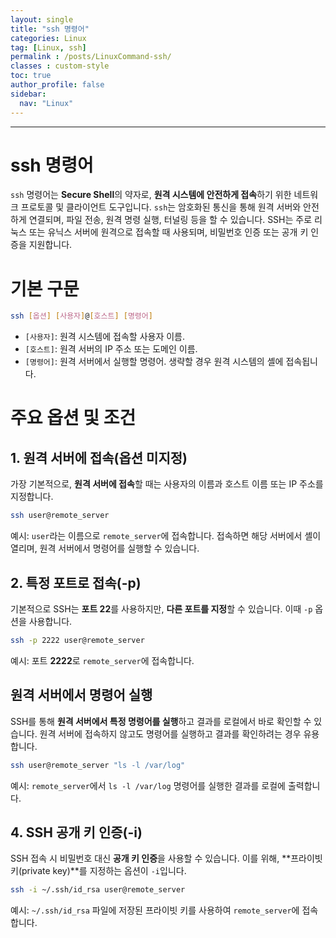 ```yaml
---
layout: single
title: "ssh 명령어"
categories: Linux
tag: [Linux, ssh]
permalink : /posts/LinuxCommand-ssh/
classes : custom-style
toc: true
author_profile: false
sidebar:
  nav: "Linux"
---
```


<hr>

# ssh 명령어

`ssh` 명령어는 <b>Secure Shell</b>의 약자로, **원격 시스템에 안전하게 접속**하기 위한 네트워크 프로토콜 및 클라이언트 도구입니다. `ssh`는 암호화된 통신을 통해 원격 서버와 안전하게 연결되며, 파일 전송, 원격 명령 실행, 터널링 등을 할 수 있습니다. SSH는 주로 리눅스 또는 유닉스 서버에 원격으로 접속할 때 사용되며, 비밀번호 인증 또는 공개 키 인증을 지원합니다.

# 기본 구문

```bash
ssh [옵션] [사용자]@[호스트] [명령어]
```

- `[사용자]`: 원격 시스템에 접속할 사용자 이름.
- `[호스트]`: 원격 서버의 IP 주소 또는 도메인 이름.
- `[명령어]`: 원격 서버에서 실행할 명령어. 생략할 경우 원격 시스템의 셸에 접속됩니다.

# 주요 옵션 및 조건

## 1. 원격 서버에 접속(옵션 미지정)

가장 기본적으로, **원격 서버에 접속**할 때는 사용자의 이름과 호스트 이름 또는 IP 주소를 지정합니다.

```bash
ssh user@remote_server
```

예시: `user`라는 이름으로 `remote_server`에 접속합니다. 접속하면 해당 서버에서 셸이 열리며, 원격 서버에서 명령어를 실행할 수 있습니다.

## 2. 특정 포트로 접속(-p)

기본적으로 SSH는 **포트 22**를 사용하지만, **다른 포트를 지정**할 수 있습니다. 이때 `-p` 옵션을 사용합니다.

```bash
ssh -p 2222 user@remote_server
```

예시: 포트 <b>2222</b>로 `remote_server`에 접속합니다.

## 원격 서버에서 명령어 실행

SSH를 통해 **원격 서버에서 특정 명령어를 실행**하고 결과를 로컬에서 바로 확인할 수 있습니다. 원격 서버에 접속하지 않고도 명령어를 실행하고 결과를 확인하려는 경우 유용합니다.

```bash
ssh user@remote_server "ls -l /var/log"
```

예시: `remote_server`에서 `ls -l /var/log` 명령어를 실행한 결과를 로컬에 출력합니다.

## 4. SSH 공개 키 인증(-i)

SSH 접속 시 비밀번호 대신 **공개 키 인증**을 사용할 수 있습니다. 이를 위해, **프라이빗 키(private key)**를 지정하는 옵션이 `-i`입니다.

```bash
ssh -i ~/.ssh/id_rsa user@remote_server
```

예시: `~/.ssh/id_rsa` 파일에 저장된 프라이빗 키를 사용하여 `remote_server`에 접속합니다.